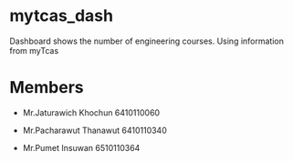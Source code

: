 # mytcas_dash
Dashboard shows the number of engineering courses. Using information from myTcas

# Members
- Mr.Jaturawich Khochun 6410110060

- Mr.Pacharawut Thanawut 6410110340

- Mr.Pumet Insuwan 6510110364